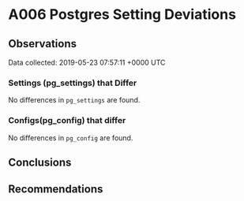 # A006 Postgres Setting Deviations #

## Observations ##
Data collected: 2019-05-23 07:57:11 +0000 UTC  

### Settings (pg_settings) that Differ ###

No differences in `pg_settings` are found.

### Configs(pg_config) that differ ###

No differences in `pg_config` are found.



## Conclusions ##


## Recommendations ##

